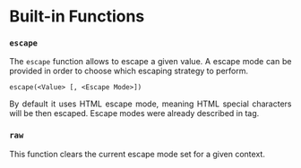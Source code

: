 # Built-in Functions

### ``escape``

<p style="text-align: justify;">
The <code>escape</code> function allows to escape a given value. A escape mode can be provided in order to choose which escaping strategy to perform.
</p>

```twig
escape(<Value> [, <Escape Mode>])
```

<p style="text-align: justify;">
By default it uses HTML escape mode, meaning HTML special characters will be then escaped. Escape modes were already described in  tag.
</p>

### ``raw``

<p style="text-align: justify;">
This function clears the current escape mode set for a given context.
</p>